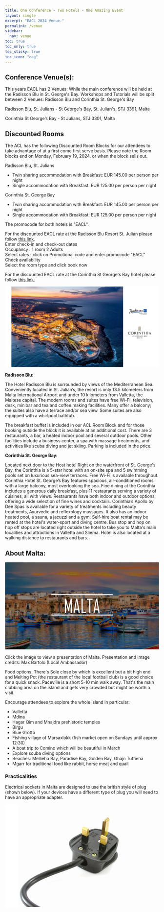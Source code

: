 ```yaml
---
title: One Conference - Two Hotels - One Amazing Event
layout: single
excerpt: "EACL 2024 Venue."
permalink: /venue
sidebar:
  nav: venue
toc: true
toc_only: true
toc_sticky: true
toc_icon: "cog"
---
```


## Conference Venue(s):

This years EACL has 2 Venues: While the main conference will be held at the Radisson Blu in St. George's Bay.
Workshops and Tutorials will be split between 2 Venues: Radisson Blu and Corinthia St. George's Bay

Radisson Blu, St. Julians - St George's Bay, St. Julian's, STJ 3391, Malta

Corinthia St George’s Bay - St Julians, STJ 3301, Malta

## Discounted Rooms

The ACL has the following Discounted Room Blocks for our attendees to take advantage of at a first come first serve basis. Please note the Room blocks end on Monday, February 19, 2024, or when the block sells out.

Radisson Blu, St. Julians 
- Twin sharing accommodation with Breakfast: EUR 145.00 per person per night 
- Single accommodation with Breakfast: EUR 125.00 per person per night

Corinthia St. George Bay
- Twin sharing accommodation with Breakfast: EUR 145.00 per person per night 
- Single accommodation with Breakfast: EUR 125.00 per person per night

The promocode for both hotels is "EACL".

For the discounted EACL rate at the Radisson Blu Resort St. Julian please follow <a href = "https://www.radissonhotels.com/en-us/hotels/radisson-blu-resort-malta-st-julians">this link</a>.<br>
Enter check-in and check-out dates<br>
Occupancy : 1 room 2 Adults <br>
Select rates : click on Promotional code and enter promocode "EACL" <br>
Check availability <br>
Select the room type and click book now <br>

For the discounted EACL rate at the Corinthia St George's Bay hotel please follow <a href = "https://reservations.corinthia.com/?Hotel=28702&Chain=11693&adult=1&child=0&promo=EACL">this link</a>.


<img src="/assets/images/all3hotels2.jpg" alt="Image of all 3 hotels from the air.">

<!-- <b>Corinthia Marina Hotel</b> 
- Twin sharing accommodation with Breakfast: EUR 125.00 per person per night 
- Single accommodation with Breakfast EUR 105.00 per person per night -->


**Radisson Blu:**

The Hotel Radisson Blu is surrounded by views of the Mediterranean Sea. Conveniently located in St. Julian’s, the resort is only 13.5 kilometers from Malta International Airport and under 10 kilometers from Valletta, the Maltese capital. The modern rooms and suites have free Wi-Fi, television, desk, minibar and tea and coffee making facilities. Many offer a balcony; the suites also have a terrace and/or sea view. Some suites are also equipped with a whirlpool bathtub.

The breakfast buffet is included in our ACL Room Block and for those booking outside the block it is available at an additional cost. There are 3 restaurants, a bar, a heated indoor pool and several outdoor pools. Other facilities include a business center, a spa with massage treatments, and activities like scuba diving and jet skiing. Parking is included in the price.

**Corinthia St. George Bay:**

Located next door to the Host hotel Right on the waterfront of St. George's Bay, the Corinthia is a 5-star hotel with an on-site spa and 5 swimming pools set on luxurious sea-view terraces. Free Wi-Fi is available throughout. Corinthia Hotel St. George’s Bay features spacious, air-conditioned rooms with a large balcony, most overlooking the sea. Fine dining at the Corinthia includes a generous daily breakfast, plus 11 restaurants serving a variety of cuisines, all with views. Restaurants have both indoor and outdoor options, offering a wide selection of fine wines and cocktails. Corinthia’s Apollo by Dee Spas is available for a variety of treatments including beauty treatments, Ayurvedic and reflexology massages. It also has an indoor heated pool, a sauna, a jacuzzi and a gym. Self-hire boat rental may be rented at the hotel's water-sport and diving centre. Bus stop and hop on hop off stops are located right outside the hotel to take you to Malta's main localities and attractions in Valletta and Sliema. Hotel is also located at a walking distance to restaurants and bars.


<!-- EACL 2024 Main Conference will be held at <b>"Radisson Blu, St. Julians in Malta"</b>
Located at St Julian’s STJ 3391, Malta

Workshops & Tutorials will be held at both the 
“Radisson Blu, St. Julians” and the “Corinthia St George's Bay” -->

<!--**Hotel Radisson Blu, St. Julians in Malta**

St Julian's STJ 3391, Malta

Reception: +356 2137 4894-->

## About Malta: 

<a href="/downloads/Malta.pdf" target="_blank">
    <img src="/assets/images/malta.jpg" alt="Clickable Image">
</a>

Click the image to view a presentation of Malta. Presentation and Image credits: Max Bartolo (Local Ambassador)

Food options: There's Sole close by which is excellent but a bit high end and Melting Pot (the restaurant of the local football club) is a good choice for a quick snack. Paceville is a short 5-10 min walk away. That's the main clubbing area on the island and gets very crowded but might be worth a visit.

Encourage attendees to explore the whole island in particular:
- Valletta
- Mdina
- Hagar Qim and Mnajdra prehistoric temples
- Birgu
- Blue Grotto
- Fishing village of Marsaxlokk (fish market open on Sundays until approx 12:30)
- A boat trip to Comino which will be beautiful in March
- Explore scuba diving options
- Beaches: Mellieha Bay, Paradise Bay, Golden Bay, Ghajn Tuffieha
- Mgarr for traditional food like rabbit, horse meat and quail

### Practicalities

Electrical sockets in Malta are designed to use the british style of plug (shown below). If your devices have a different type of plug you will need to have an appropriate adapter.
<center>
<img src="/assets/images/plug.jpg" alt="Image of British electrical plug">
</center>


<!-- [**Hotel Radisson Blu**](https://www.radissonhotels.com/en-us/booking/room-display?checkInDate=2024-03-17&checkOutDate=2024-03-18&adults%5B%5D=2&children%5B%5D=0&searchType=lowest&promotionCode=&voucher=&brandFirst=rdb&hotelCode=MTMLASTJ)
 -->
<!--€129.79 Double Rate includes accommodations and tax. St Julian's STJ 3391, Malta. Reception: +356 2137 4894 -->

<!-- The Hotel Radisson Blu is surrounded by views of the Mediterranean Sea. Conveniently located in St. Julian's, the resort is only 13.5 kilometers from Malta International Airport and under 10 kilometers from Valletta, the Maltese capital. The modern rooms and suites have free Wi-Fi, television, desk, minibar and tea and coffee making facilities. Many offer a balcony, the suites also have a terrace and/or sea view. Some suites are also equipped with a whirlpool bathtub.

The breakfast buffet is available at an additional cost. There are 3 restaurants, a bar, a heated indoor pool and several outdoor pools. Other facilities include a business center, a spa with massage treatments, and activities like scuba diving and jet skiing. Parking is included in the price.

<img src="/assets/images/venue-pictures.jpg" alt="hotels-radisson-blu"> -->
